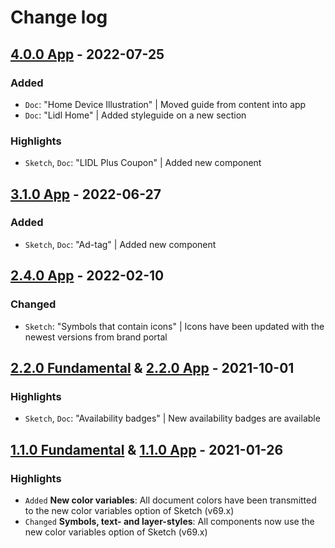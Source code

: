 # Change log

## [4.0.0 App](https://github.com/cake-hub/lidl-app-sketch/tree/v4.0.0) - 2022-07-25

### Added

* `Doc`: "Home Device Illustration" | Moved guide from content into app
* `Doc`: "Lidl Home" | Added styleguide on a new section

### Highlights

* `Sketch`, `Doc`: "LIDL Plus Coupon" | Added new component


## [3.1.0 App](https://github.com/cake-hub/lidl-app-sketch/tree/v3.1.0) - 2022-06-27

### Added

* `Sketch`, `Doc`: "Ad-tag" | Added new component


## [2.4.0 App](https://github.com/cake-hub/lidl-app-sketch/tree/v2.4.0) - 2022-02-10

### Changed

* `Sketch`: "Symbols that contain icons" | Icons have been updated with the newest versions from brand portal


## [2.2.0 Fundamental](https://github.com/cake-hub/lidl-sketch/tree/v2.2.0) & [2.2.0 App](https://github.com/cake-hub/lidl-app-sketch/tree/v2.2.0) - 2021-10-01

### Highlights

* `Sketch`, `Doc`: "Availability badges" | New availability badges are available


## [1.1.0 Fundamental](https://github.com/cake-hub/lidl-sketch/tree/v1.1.0) & [1.1.0 App](https://github.com/cake-hub/lidl-app-sketch/tree/v1.1.0) - 2021-01-26

### Highlights

* `Added` **New color variables**: All document colors have been transmitted to the new color variables option of Sketch (v69.x)
* `Changed` **Symbols, text- and layer-styles**: All components now use the new color variables option of Sketch (v69.x)
